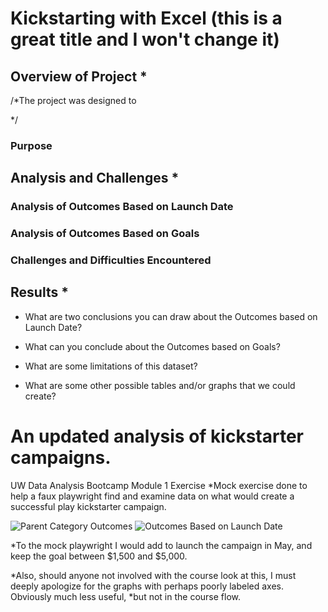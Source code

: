 # Kickstarting with Excel (this is a great title and I won't change it)

## Overview of Project *
/*The project was designed to

*/

### Purpose

## Analysis and Challenges *

### Analysis of Outcomes Based on Launch Date

### Analysis of Outcomes Based on Goals

### Challenges and Difficulties Encountered

## Results *

- What are two conclusions you can draw about the Outcomes based on Launch Date?

- What can you conclude about the Outcomes based on Goals?

- What are some limitations of this dataset?

- What are some other possible tables and/or graphs that we could create?


# An updated analysis of kickstarter campaigns.
UW Data Analysis Bootcamp Module 1 Exercise
*Mock exercise done to help a faux playwright find and examine data on what would create a successful play kickstarter campaign.

![Parent Category Outcomes](https://user-images.githubusercontent.com/21095468/121991829-0c339f00-cd66-11eb-8d42-8aa1a847521c.png)
![Outcomes Based on Launch Date](https://user-images.githubusercontent.com/21095468/121991796-00e07380-cd66-11eb-84f5-d4cea0913f01.png)

*To the mock playwright I would add to launch the campaign in May, and keep the goal between $1,500 and $5,000.

*Also, should anyone not involved with the course look at this, I must deeply apologize for the graphs with perhaps poorly labeled axes. Obviously much less useful,
*but not in the course flow.

